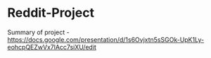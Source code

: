 # Reddit-Project

Summary of project - https://docs.google.com/presentation/d/1s6Ovjxtn5sSGOk-UpK1Ly-eohcpQEZwVx7lAcc7siXU/edit 
